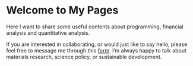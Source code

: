# Welcome to My Pages

Here I want to share some useful contents about programming, financial analysis and quantitative analysis.



If you are interested in collaborating, or would just like to say hello, please feel free to message me through this [form](https://github.com/SedighehFarasat/SedighehFarasat.github.io/form.gitmodules). I’m always happy to talk about materials research, science policy, or sustainable development. 
